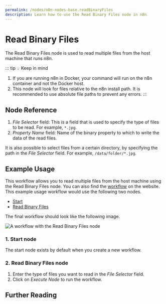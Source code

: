 ```yaml
---
permalink: /nodes/n8n-nodes-base.readBinaryFiles
description: Learn how to use the Read Binary Files node in n8n
---
```


# Read Binary Files

The Read Binary Files node is used to read multiple files from the host machine that runs n8n.

::: tip 💡 Keep in mind
1. If you are running n8n in Docker, your command will run on the n8n container and not the Docker host.
2. This node will look for files relative to the n8n install path. It is recommended to use absolute file paths to prevent any errors.
:::

## Node Reference

1. *File Selector* field: This is a field that is used to specify the type of files to be read. For example, `*.jpg`.
2. *Property Name* field: Name of the binary property to which to write the data of the read files.

It is also possible to select files from a certain directory, by specifying the path in the *File Selector* field. For example, `/data/folder/*.jpg`.

## Example Usage

This workflow allows you to read multiple files from the host machine using the Read Binary Files node. You can also find the [workflow](https://n8n.io/workflows/578) on the website. This example usage workflow would use the following two nodes.
- [Start](../../core-nodes/Start/README.md)
- [Read Binary Files]()


The final workflow should look like the following image.

![A workflow with the Read Binary Files node](./workflow.png)

### 1. Start node

The start node exists by default when you create a new workflow.

### 2. Read Binary Files node

1. Enter the type of files you want to read in the *File Selector* field.
2. Click on *Execute Node* to run the workflow.

## Further Reading

<FurtherReadingBlog node="Read Binary File" />
